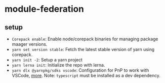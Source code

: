 # module-federation

## setup

- `Corepack enable`: Enable node/corepack binaries for managing package maager versions.
- `yarn set version stable`: Fetch the latest stable version of yarn using corepack.
- `yarn init -2`: Setup a yarn project
- `yarn lerna init`: Initialize the repo with lerna.
- `yarn dlx @yarnpkg/sdks vscode`: Configuration for PnP to work with VSCode, [more](https://next.yarnpkg.com/getting-started/editor-sdks). Note: `typescript` must be installed as a dev dependency. 
